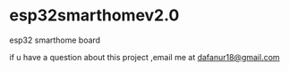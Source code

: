# esp32smarthomev2.0
esp32 smarthome board

if u have a question about this project ,email me at dafanur18@gmail.com
